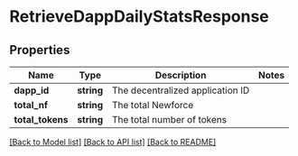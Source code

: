 # RetrieveDappDailyStatsResponse

## Properties
Name | Type | Description | Notes
------------ | ------------- | ------------- | -------------
**dapp_id** | **string** | The decentralized application ID | 
**total_nf** | **string** | The total Newforce | 
**total_tokens** | **string** | The total number of tokens | 

[[Back to Model list]](../README.md#documentation-for-models) [[Back to API list]](../README.md#documentation-for-api-endpoints) [[Back to README]](../README.md)


